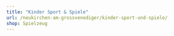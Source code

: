 ```yaml
---
title: "Kinder Sport & Spiele"
url: /neukirchen-am-grossvenediger/kinder-sport-und-spiele/
shop: Spielzeug
---
```

